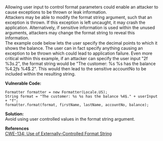  Allowing user input to control format parameters could enable an attacker to cause exceptions to be thrown or leak information.  
Attackers may be able to modify the format string argument, such that an exception is thrown. If this exception is left uncaught, it may crash the application. Alternatively, if sensitive information is used within the unused arguments, attackers may change the format string to reveal this information.  
The example code below lets the user specify the decimal points to which it shows the balance. The user can in fact specify anything causing an exception to be thrown which could lead to application failure. Even more critical within this example, if an attacker can specify the user input "2f %3$s %4$.2", the format string would be "The customer: %s %s has the balance %4$.2f %3$s %4$.2". This would then lead to the sensitive accountNo to be included within the resulting string.

**Vulnerable Code:**

```
Formatter formatter = new Formatter(Locale.US);
String format = "The customer: %s %s has the balance %4$." + userInput + "f";
formatter.format(format, firstName, lastName, accountNo, balance);
```

**Solution:**  
Avoid using user controlled values in the format string argument.

  

**References**  
[CWE-134: Use of Externally-Controlled Format String](http://cwe.mitre.org/data/definitions/134.html)

 